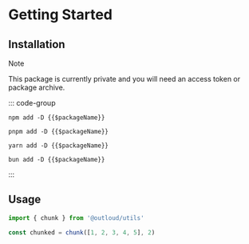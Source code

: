 # Getting Started

## Installation

> [!NOTE]
> This package is currently private and you will need an access token or package archive.

::: code-group
```sh-vue [npm]
npm add -D {{$packageName}}
```
```sh-vue [pnpm]
pnpm add -D {{$packageName}}
```
```sh-vue [yarn]
yarn add -D {{$packageName}}
```
```sh-vue [bun]
bun add -D {{$packageName}}
```
:::

## Usage

```ts
import { chunk } from '@outloud/utils'

const chunked = chunk([1, 2, 3, 4, 5], 2)
```
